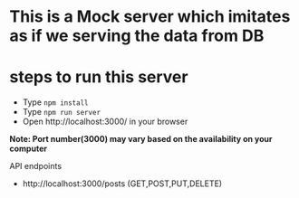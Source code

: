# This is a Mock server which imitates as if we serving the data from DB




# steps to run this server

- Type `npm install`
- Type `npm run server`
- Open http://localhost:3000/ in your browser


**Note: Port number(3000) may vary based on the availability on your computer**

API endpoints

- http://localhost:3000/posts (GET,POST,PUT,DELETE)



